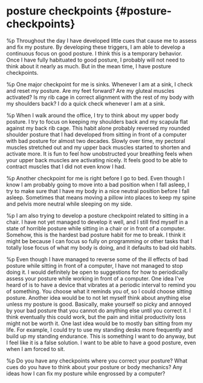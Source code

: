 # posture checkpoints {#posture-checkpoints}
%p
  Throughout the day I have developed little cues that cause me to
  assess and fix my posture. By developing these triggers, I am able to
  develop a continuous focus on good posture. I think this is a
  temporary behavior. Once I have fully habituated to good posture, I
  probably will not need to think about it nearly as much. But in the
  mean time, I have posture checkpoints.

%p
  One major checkpoint for me is sinks. Whenever I am at a sink, I check
  and reset my posture. Are my feet forward? Are my gluteal muscles
  activated? Is my rib cage in correct alignment with the rest of my
  body with my shoulders back? I do a quick check whenever I am at a
  sink.

%p
  When I walk around the office, I try to think about my upper body
  posture. I try to focus on keeping my shoulders back and my scapula
  flat against my back rib cage. This habit alone probably reversed my
  rounded shoulder posture that I had developed from sitting in front of
  a computer with bad posture for almost two decades. Slowly over time,
  my pectoral muscles stretched out and my upper back muscles started to
  shorten and activate more. It is fun to feel how unobstructed your
  breathing feels when your upper back muscles are activating nicely. It
  feels good to be able to contract muscles that I did not even know I
  had.

%p
  Another checkpoint for me is right before I go to bed. Even though I
  know I am probably going to move into a bad position when I fall
  asleep, I try to make sure that I have my body in a nice neutral
  position before I fall asleep. Sometimes that means moving a pillow
  into places to keep my spine and pelvis more neutral while sleeping on
  my side.

%p
  I am also trying to develop a posture checkpoint related to sitting in
  a chair. I have not yet managed to develop it well, and I still find
  myself in a state of horrible posture while sitting in a chair or in
  front of a computer. Somehow, this is the hardest bad posture habit
  for me to break. I think it might be because I can focus so fully on
  programming or other tasks that I totally lose focus of what my body
  is doing, and it defaults to bad old habits.

%p
  Even though I have managed to reverse some of the ill effects of bad
  posture while sitting in front of a computer, I have not managed to
  stop doing it. I would definitely be open to suggestions for how to
  periodically assess your posture while working in front of a
  computer. One idea I've heard of is to have a device that vibrates at
  a periodic interval to remind you of something. You choose what it
  reminds you of, so I could choose sitting posture. Another idea would
  be to not let myself think about anything else unless my posture is
  good. Basically, make yourself so picky and annoyed by your bad
  posture that you cannot do anything else until you correct it. I think
  eventually this could work, but the pain and initial productivity loss
  might not be worth it. One last idea would be to mostly ban sitting
  from my life. For example, I could try to use my standing desks more
  frequently and build up my standing endurance. This is something I
  want to do anyway, but I feel like it is a false solution. I want to be
  able to have a good posture, even when I am forced to sit.

%p
  Do you have any checkpoints where you correct your posture? What cues
  do you have to think about your posture or body mechanics? Any ideas
  how I can fix my posture while engrossed by a computer?
